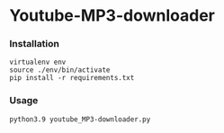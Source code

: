 # Youtube-MP3-downloader
 

### Installation

```
virtualenv env
source ./env/bin/activate
pip install -r requirements.txt
```

### Usage

```
python3.9 youtube_MP3-downloader.py
```
